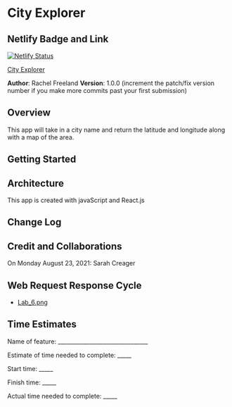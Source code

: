 # City Explorer

## Netlify Badge and Link

[![Netlify Status](https://api.netlify.com/api/v1/badges/6977d6af-4889-474a-a114-b1bd276c789c/deploy-status)](<https://app.netlify.com/sites/city-explorer-hijinx/deploys>)

[City Explorer](<https://city-explorer-hijinx.netlify.app/>)

**Author**: Rachel Freeland
**Version**: 1.0.0 (increment the patch/fix version number if you make more commits past your first submission)

## Overview
<!-- Provide a high level overview of what this application is and why you are building it, beyond the fact that it's an assignment for this class. (i.e. What's your problem domain?) -->
This app will take in a city name and return the latitude and longitude along with a map of the area.

## Getting Started
<!-- What are the steps that a user must take in order to build this app on their own machine and get it running? -->

## Architecture
<!-- Provide a detailed description of the application design. What technologies (languages, libraries, etc) you're using, and any other relevant design information. -->
This app is created with javaScript and React.js

## Change Log
<!-- Use this area to document the iterative changes made to your application as each feature is successfully implemented. Use time stamps. Here's an example:

01-01-2001 4:59pm - Application now has a fully-functional express server, with a GET route for the location resource. -->

## Credit and Collaborations
<!-- Give credit (and a link) to other people or resources that helped you build this application. -->
On Monday August 23, 2021: Sarah Creager

## Web Request Response Cycle

- [Lab_6.png]('/Lab6.png')

## Time Estimates

Name of feature: ________________________________

Estimate of time needed to complete: _____

Start time: _____

Finish time: _____

Actual time needed to complete: _____
